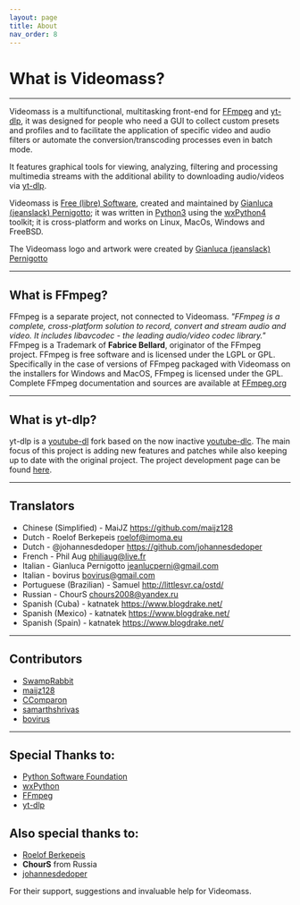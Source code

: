 ```yaml
---
layout: page
title: About
nav_order: 8
---
```


# What is Videomass?

---   

Videomass is a multifunctional, multitasking front-end for [FFmpeg](https://www.ffmpeg.org/) and 
[yt-dlp](https://github.com/yt-dlp/yt-dlp), it was designed for people who need 
a GUI to collect custom presets and profiles and to facilitate the application 
of specific video and audio filters or automate the conversion/transcoding 
processes even in batch mode. 

It features graphical tools for viewing, analyzing, filtering and processing multimedia 
streams with the additional ability to downloading audio/videos via 
[yt-dlp](https://github.com/yt-dlp/yt-dlp).  

Videomass is [Free (libre) Software](https://en.wikipedia.org/wiki/Free_software), 
created and maintained by [Gianluca (jeanslack) Pernigotto](https://github.com/jeanslack); 
it was written in [Python3](https://www.python.org/) using the 
[wxPython4](https://www.wxpython.org/) toolkit; it is cross-platform and works on 
Linux, MacOs, Windows and FreeBSD.   

The Videomass logo and artwork were created by [Gianluca (jeanslack) Pernigotto](https://github.com/jeanslack)   

---

## What is FFmpeg?

FFmpeg is a separate project, not connected to Videomass. *"FFmpeg is a
complete, cross-platform solution to record, convert and stream audio and video.
It includes libavcodec - the leading audio/video codec library."* FFmpeg is a
Trademark of **Fabrice Bellard**, originator of the FFmpeg project. FFmpeg is
free software and is licensed under the LGPL or GPL. Specifically in the case
of versions of FFmpeg packaged with Videomass on the installers for Windows and
MacOS, FFmpeg is licensed under the GPL. Complete FFmpeg documentation and
sources are available at [FFmpeg.org](https://www.ffmpeg.org/)

---

## What is yt-dlp?

yt-dlp is a [youtube-dl](http://ytdl-org.github.io/youtube-dl/) fork based on 
the now inactive [youtube-dlc](https://github.com/blackjack4494/yt-dlc). The main 
focus of this project is adding new features and patches while also keeping up 
to date with the original project. The project development page can be found 
[here](https://github.com/yt-dlp/yt-dlp).

---

## Translators

- Chinese (Simplified) - MaiJZ <https://github.com/maijz128>
- Dutch - Roelof Berkepeis <roelof@imoma.eu>
- Dutch - @johannesdedoper <https://github.com/johannesdedoper>
- French - Phil Aug <philiaug@live.fr>
- Italian - Gianluca Pernigotto <jeanlucperni@gmail.com>
- Italian - bovirus <bovirus@gmail.com>
- Portuguese (Brazilian) - Samuel <http://littlesvr.ca/ostd/>
- Russian - ChourS <chours2008@yandex.ru>
- Spanish (Cuba) - katnatek <https://www.blogdrake.net/>
- Spanish (Mexico) - katnatek <https://www.blogdrake.net/>
- Spanish (Spain) - katnatek <https://www.blogdrake.net/>

---

## Contributors

- [SwampRabbit](https://github.com/SwampRabbit)
- [maijz128](https://github.com/maijz128)
- [CComparon](https://github.com/CComparon)
- [samarthshrivas](https://github.com/samarthshrivas)
- [bovirus](https://github.com/bovirus)

---

## Special Thanks to:
- [Python Software Foundation](https://www.python.org/psf-landing/)
- [wxPython](https://wxpython.org/index.html)
- [FFmpeg](https://www.ffmpeg.org/)
- [yt-dlp](https://github.com/yt-dlp/yt-dlp)

## Also special thanks to:
- [Roelof Berkepeis](https://github.com/tissatussa)
- **ChourS** from Russia
- [johannesdedoper](https://github.com/johannesdedoper)

For their support, suggestions and invaluable help for Videomass.


